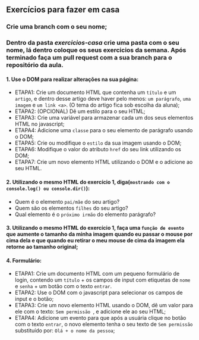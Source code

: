 ## Exercícios para fazer em casa

### Crie uma branch com o seu nome; 
### Dentro da pasta *exercicios-casa* crie uma pasta com o seu nome, lá dentro coloque os seus exercicios da semana. Após terminado faça um pull request com a sua branch para o repositório da aula. 


#### 1. Use o DOM para realizar alterações na sua página:
- ETAPA1: Crie um documento HTML que contenha um `título` e um `artigo`, e dentro desse artigo deve haver pelo menos: `um parágrafo`, `uma imagem` e `um link <a>`. (O tema do artigo fica sob escolha da aluna); 
- ETAPA2: (OPCIONAL) Dê um estilo para o seu HTML; 
- ETAPA3: Crie uma variável para armazenar cada um dos seus elementos HTML no javascript;
- ETAPA4: Adicione uma `classe` para o seu elemento de parágrafo usando o DOM;
- ETAPA5: Crie ou modifique o `estilo` da sua imagem usando o DOM;     
- ETAPA6: Modifique o valor do atributo `href` do seu link utilizando os DOM;
- ETAPA7: Crie um novo elemento HTML utilizando o DOM e o adicione ao seu HTML. 

#### 2. Utilizando o mesmo HTML do exercício 1, diga(`mostrando com o console.log() ou console.dir()`): 
- Quem é o elemento `pai/mãe` do seu artigo? 
- Quem são os elementos `filhes` do seu artigo? 
- Qual elemento é o `próximo irmão` do elemento parágrafo?

#### 3. Utilizando o mesmo HTML do exercício 1, faça uma `função de evento` que aumente o tamanho da minha imagem quando eu passar o mouse por cima dela e que quando eu retirar o meu mouse de cima da imagem ela retorne ao tamanho original;

#### 4. Formulário: 
- ETAPA1: Crie um documento HTML com um pequeno formulário de login, contendo um `título` + os campos de input com etiquetas de `nome` e `senha` + um botão com o texto `entrar`.
- ETAPA2: Use o DOM com o javascript para selecionar os campos de input e o botão; 
- ETAPA3: Crie um novo elemento HTML usando o DOM, dê um valor para ele com o texto: `Sem permissão `, e adicione ele ao seu HTML;
- ETAPA4: Adicione um evento para que após a usuária clique no botão com o texto  `entrar`, o novo elemento tenha o seu texto de `Sem permissão` substituído por: `Olá + o nome da pessoa`; 
 